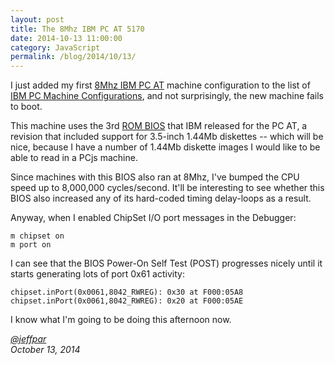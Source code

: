 ```yaml
---
layout: post
title: The 8Mhz IBM PC AT 5170
date: 2014-10-13 11:00:00
category: JavaScript
permalink: /blog/2014/10/13/
---
```


I just added my first [8Mhz IBM PC AT](/devices/pcx86/machine/5170/ega/1152kb/rev3/debugger/) machine configuration
to the list of [IBM PC Machine Configurations](/devices/pcx86/machine/), and not surprisingly, the new machine
fails to boot.

This machine uses the 3rd [ROM BIOS](/devices/pcx86/rom/5170/) that IBM released for the PC AT, a revision that
included support for 3.5-inch 1.44Mb diskettes -- which will be nice, because I have a number of 1.44Mb diskette
images I would like to be able to read in a PCjs machine.

Since machines with this BIOS also ran at 8Mhz, I've bumped the CPU speed up to 8,000,000 cycles/second.
It'll be interesting to see whether this BIOS also increased any of its hard-coded timing delay-loops as a result.

Anyway, when I enabled ChipSet I/O port messages in the Debugger:

	m chipset on
	m port on

I can see that the BIOS Power-On Self Test (POST) progresses nicely until it starts generating lots of port 0x61
activity:

	chipset.inPort(0x0061,8042_RWREG): 0x30 at F000:05A8
	chipset.inPort(0x0061,8042_RWREG): 0x20 at F000:05AE

I know what I'm going to be doing this afternoon now.

*[@jeffpar](http://twitter.com/jeffpar)*  
*October 13, 2014*
